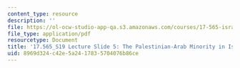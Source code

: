 ```yaml
---
content_type: resource
description: ''
file: https://ol-ocw-studio-app-qa.s3.amazonaws.com/courses/17-565-israel-history-politics-culture-identity-spring-2019/8969d324c42e5a2417835704076b86ce_MIT17_565S19_lecslide5.pdf
file_type: application/pdf
resourcetype: Document
title: '17.565_S19 Lecture Slide 5: The Palestinian-Arab Minority in Israel'
uid: 8969d324-c42e-5a24-1783-5704076b86ce
---
```

